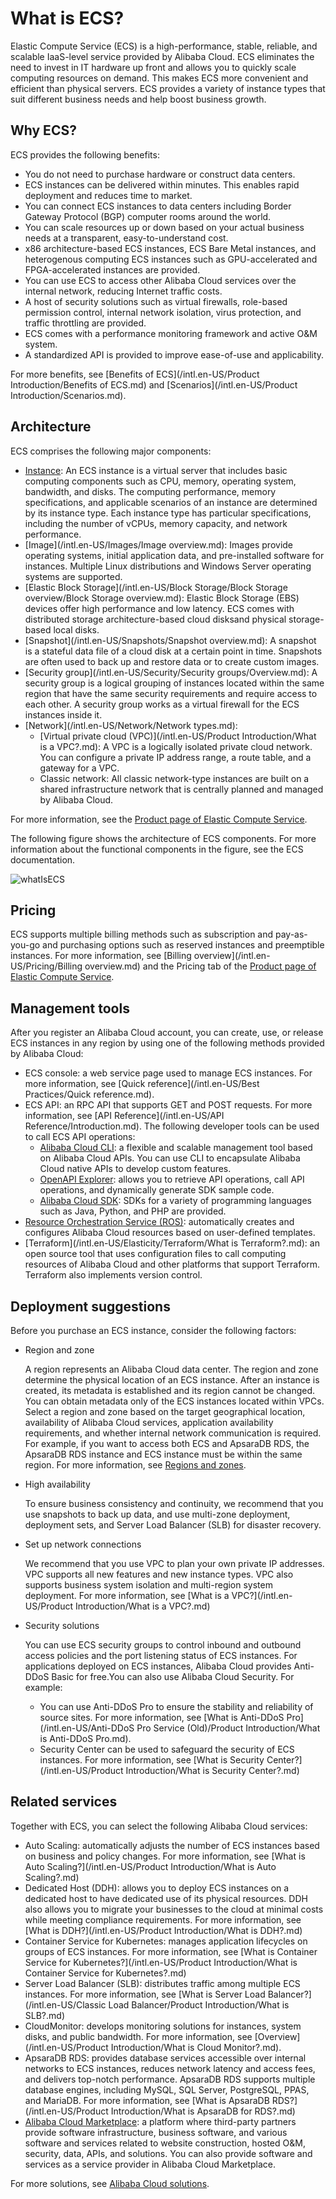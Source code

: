 # What is ECS?

Elastic Compute Service \(ECS\) is a high-performance, stable, reliable, and scalable IaaS-level service provided by Alibaba Cloud. ECS eliminates the need to invest in IT hardware up front and allows you to quickly scale computing resources on demand. This makes ECS more convenient and efficient than physical servers. ECS provides a variety of instance types that suit different business needs and help boost business growth.



## Why ECS?

ECS provides the following benefits:

-   You do not need to purchase hardware or construct data centers.
-   ECS instances can be delivered within minutes. This enables rapid deployment and reduces time to market.
-   You can connect ECS instances to data centers including Border Gateway Protocol \(BGP\) computer rooms around the world.
-   You can scale resources up or down based on your actual business needs at a transparent, easy-to-understand cost.
-   x86 architecture-based ECS instances, ECS Bare Metal instances, and heterogenous computing ECS instances such as GPU-accelerated and FPGA-accelerated instances are provided.
-   You can use ECS to access other Alibaba Cloud services over the internal network, reducing Internet traffic costs.
-   A host of security solutions such as virtual firewalls, role-based permission control, internal network isolation, virus protection, and traffic throttling are provided.
-   ECS comes with a performance monitoring framework and active O&M system.
-   A standardized API is provided to improve ease-of-use and applicability.

For more benefits, see [Benefits of ECS](/intl.en-US/Product Introduction/Benefits of ECS.md) and [Scenarios](/intl.en-US/Product Introduction/Scenarios.md).

## Architecture

ECS comprises the following major components:

-   [Instance](/intl.en-US/Instance/Overview.md): An ECS instance is a virtual server that includes basic computing components such as CPU, memory, operating system, bandwidth, and disks. The computing performance, memory specifications, and applicable scenarios of an instance are determined by its instance type. Each instance type has particular specifications, including the number of vCPUs, memory capacity, and network performance.
-   [Image](/intl.en-US/Images/Image overview.md): Images provide operating systems, initial application data, and pre-installed software for instances. Multiple Linux distributions and Windows Server operating systems are supported.
-   [Elastic Block Storage](/intl.en-US/Block Storage/Block Storage overview/Block Storage overview.md): Elastic Block Storage \(EBS\) devices offer high performance and low latency. ECS comes with distributed storage architecture-based cloud disksand physical storage-based local disks.
-   [Snapshot](/intl.en-US/Snapshots/Snapshot overview.md): A snapshot is a stateful data file of a cloud disk at a certain point in time. Snapshots are often used to back up and restore data or to create custom images.
-   [Security group](/intl.en-US/Security/Security groups/Overview.md): A security group is a logical grouping of instances located within the same region that have the same security requirements and require access to each other. A security group works as a virtual firewall for the ECS instances inside it.
-   [Network](/intl.en-US/Network/Network types.md):
    -   [Virtual private cloud \(VPC\)](/intl.en-US/Product Introduction/What is a VPC?.md): A VPC is a logically isolated private cloud network. You can configure a private IP address range, a route table, and a gateway for a VPC.
    -   Classic network: All classic network-type instances are built on a shared infrastructure network that is centrally planned and managed by Alibaba Cloud.

For more information, see the [Product page of Elastic Compute Service](https://www.alibabacloud.com/product/ecs).

The following figure shows the architecture of ECS components. For more information about the functional components in the figure, see the ECS documentation.

![whatIsECS](https://static-aliyun-doc.oss-accelerate.aliyuncs.com/assets/img/en-US/2750056951/p48636.png)

## Pricing

ECS supports multiple billing methods such as subscription and pay-as-you-go and purchasing options such as reserved instances and preemptible instances. For more information, see [Billing overview](/intl.en-US/Pricing/Billing overview.md) and the Pricing tab of the [Product page of Elastic Compute Service](https://www.alibabacloud.com/product/ecs).

## Management tools

After you register an Alibaba Cloud account, you can create, use, or release ECS instances in any region by using one of the following methods provided by Alibaba Cloud:

-   ECS console: a web service page used to manage ECS instances. For more information, see [Quick reference](/intl.en-US/Best Practices/Quick reference.md).
-   ECS API: an RPC API that supports GET and POST requests. For more information, see [API Reference](/intl.en-US/API Reference/Introduction.md). The following developer tools can be used to call ECS API operations:
    -   [Alibaba Cloud CLI](): a flexible and scalable management tool based on Alibaba Cloud APIs. You can use CLI to encapsulate Alibaba Cloud native APIs to develop custom features.
    -   [OpenAPI Explorer](https://api.aliyun.com/): allows you to retrieve API operations, call API operations, and dynamically generate SDK sample code.
    -   [Alibaba Cloud SDK](https://www.alibabacloud.com/support/developer-resources): SDKs for a variety of programming languages such as Java, Python, and PHP are provided.
-   [Resource Orchestration Service \(ROS\)](): automatically creates and configures Alibaba Cloud resources based on user-defined templates.
-   [Terraform](/intl.en-US/Elasticity/Terraform/What is Terraform?.md): an open source tool that uses configuration files to call computing resources of Alibaba Cloud and other platforms that support Terraform. Terraform also implements version control.

## Deployment suggestions

Before you purchase an ECS instance, consider the following factors:

-   Region and zone

    A region represents an Alibaba Cloud data center. The region and zone determine the physical location of an ECS instance. After an instance is created, its metadata is established and its region cannot be changed. You can obtain metadata only of the ECS instances located within VPCs. Select a region and zone based on the target geographical location, availability of Alibaba Cloud services, application availability requirements, and whether internal network communication is required. For example, if you want to access both ECS and ApsaraDB RDS, the ApsaraDB RDS instance and ECS instance must be within the same region. For more information, see [Regions and zones]().

-   High availability

    To ensure business consistency and continuity, we recommend that you use snapshots to back up data, and use multi-zone deployment, deployment sets, and Server Load Balancer \(SLB\) for disaster recovery.

-   Set up network connections

    We recommend that you use VPC to plan your own private IP addresses. VPC supports all new features and new instance types. VPC also supports business system isolation and multi-region system deployment. For more information, see [What is a VPC?](/intl.en-US/Product Introduction/What is a VPC?.md)

-   Security solutions

    You can use ECS security groups to control inbound and outbound access policies and the port listening status of ECS instances. For applications deployed on ECS instances, Alibaba Cloud provides Anti-DDoS Basic for free.You can also use Alibaba Cloud Security. For example:

    -   You can use Anti-DDoS Pro to ensure the stability and reliability of source sites. For more information, see [What is Anti-DDoS Pro](/intl.en-US/Anti-DDoS Pro Service (Old)/Product Introduction/What is Anti-DDoS Pro.md).
    -   Security Center can be used to safeguard the security of ECS instances. For more information, see [What is Security Center?](/intl.en-US/Product Introduction/What is Security Center?.md)

## Related services

Together with ECS, you can select the following Alibaba Cloud services:

-   Auto Scaling: automatically adjusts the number of ECS instances based on business and policy changes. For more information, see [What is Auto Scaling?](/intl.en-US/Product Introduction/What is Auto Scaling?.md)
-   Dedicated Host \(DDH\): allows you to deploy ECS instances on a dedicated host to have dedicated use of its physical resources. DDH also allows you to migrate your businesses to the cloud at minimal costs while meeting compliance requirements. For more information, see [What is DDH?](/intl.en-US/Product Introduction/What is DDH?.md)
-   Container Service for Kubernetes: manages application lifecycles on groups of ECS instances. For more information, see [What is Container Service for Kubernetes?](/intl.en-US/Product Introduction/What is Container Service for Kubernetes?.md)
-   Server Load Balancer \(SLB\): distributes traffic among multiple ECS instances. For more information, see [What is Server Load Balancer?](/intl.en-US/Classic Load Balancer/Product Introduction/What is SLB?.md)
-   CloudMonitor: develops monitoring solutions for instances, system disks, and public bandwidth. For more information, see [Overview](/intl.en-US/Product Introduction/What is Cloud Monitor?.md).
-   ApsaraDB RDS: provides database services accessible over internal networks to ECS instances, reduces network latency and access fees, and delivers top-notch performance. ApsaraDB RDS supports multiple database engines, including MySQL, SQL Server, PostgreSQL, PPAS, and MariaDB. For more information, see [What is ApsaraDB RDS?](/intl.en-US/Product Introduction/What is ApsaraDB for RDS?.md)
-   [Alibaba Cloud Marketplace](https://www.alibabacloud.com/marketplace): a platform where third-party partners provide software infrastructure, business software, and various software and services related to website construction, hosted O&M, security, data, APIs, and solutions. You can also provide software and services as a service provider in Alibaba Cloud Marketplace.

For more solutions, see [Alibaba Cloud solutions](https://www.alibabacloud.com/solutions).

